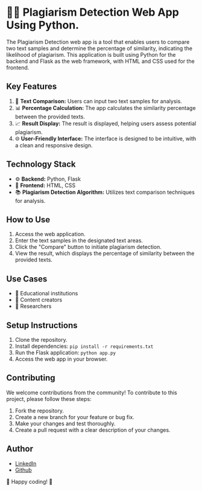 # 🕵️‍♂️ Plagiarism Detection Web App Using Python.

The Plagiarism Detection web app is a tool that enables users to compare two text samples and determine the percentage of similarity, indicating the likelihood of plagiarism. This application is built using Python for the backend and Flask as the web framework, with HTML and CSS used for the frontend.

## Key Features

1. 📝 **Text Comparison:** Users can input two text samples for analysis.
2. 📊 **Percentage Calculation:** The app calculates the similarity percentage between the provided texts.
3. 📈 **Result Display:** The result is displayed, helping users assess potential plagiarism.
4. 🌐 **User-Friendly Interface:** The interface is designed to be intuitive, with a clean and responsive design.

## Technology Stack

- ⚙️ **Backend:** Python, Flask
- 🎨 **Frontend:** HTML, CSS
- 📚 **Plagiarism Detection Algorithm:** Utilizes text comparison techniques for analysis.

## How to Use

1. Access the web application.
2. Enter the text samples in the designated text areas.
3. Click the "Compare" button to initiate plagiarism detection.
4. View the result, which displays the percentage of similarity between the provided texts.

## Use Cases

- 🏫 Educational institutions
- 📝 Content creators
- 🧪 Researchers

## Setup Instructions

1. Clone the repository.
2. Install dependencies: `pip install -r requirements.txt`
3. Run the Flask application: `python app.py`
4. Access the web app in your browser.

## Contributing

We welcome contributions from the community! To contribute to this project, please follow these steps:

1. Fork the repository.
2. Create a new branch for your feature or bug fix.
3. Make your changes and test thoroughly.
4. Create a pull request with a clear description of your changes.

## Author

- [LinkedIn](https://www.linkedin.com/in/rishikesh-jagadale-331812207/)
- [Github](https://github.com/rissh)

🚀 Happy coding! 🚀
